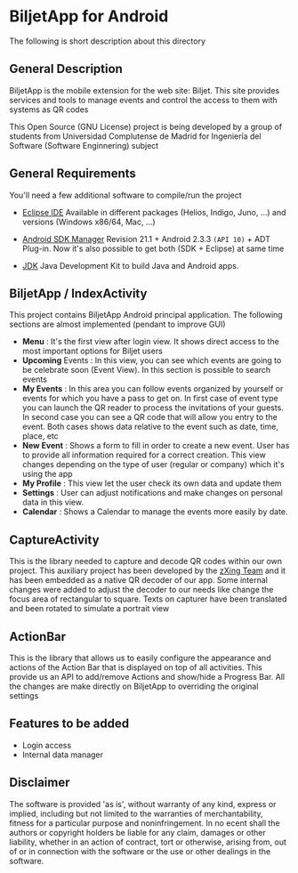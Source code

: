 # BiljetApp for Android
The following is short description about this directory

## General Description

BiljetApp is the mobile extension for the web site: Biljet. This site provides services and tools to manage events and control the access to them with systems as QR codes

This Open Source (GNU License) project is being developed by a group of students from Universidad Complutense de Madrid for Ingeniería del Software (Software Enginnering) subject

## General Requirements

You'll need a few additional software to compile/run the project

* [Eclipse IDE](http://www.eclipse.org/downloads/packages/eclipse-classic-422/junosr2)
 Available in different packages (Helios, Indigo, Juno, ...) and versions (Windows x86/64, Mac, ...)

* [Android SDK Manager](http://developer.android.com/sdk/index.html)
 Revision 21.1 + Android 2.3.3 `(API 10)` + ADT Plug-in. Now it's also possible to get both (SDK + Eclipse) at same time 

* [JDK](http://www.oracle.com/technetwork/java/javase/downloads/index.html)
 Java Development Kit to build Java and Android apps.
 
## BiljetApp / IndexActivity

This project contains BiljetApp Android principal application. The following sections are almost implemented (pendant to improve GUI)

* **Menu** : It's the first view after login view. It shows direct access to the most important options for Biljet users
* **Upcoming** Events : In this view, you can see which events are going to be celebrate soon (Event View). In this section is possible to search events
* **My Events** : In this area you can follow events organized by yourself or events for which you have a pass to get on. In first case of event type you can launch the QR reader to process the invitations of your guests. In second case you can see a QR code that will allow you entry to the event. Both cases shows data relative to the event such as date, time, place, etc
* **New Event** : Shows a form to fill in order to create a new event. User has to provide all information required for a correct creation. This view changes depending on the type of user (regular or company) which it's using the app
* **My Profile** : This view let the user check its own data and update them
* **Settings** : User can adjust notifications and make changes on personal data in this view.
* **Calendar** : Shows a Calendar to manage the events more easily by date.
	
## CaptureActivity

This is the library needed to capture and decode QR codes within our own project. This auxiliary project has been developed by the [zXing Team](http://code.google.com/p/zxing/) and it has been embedded as a native QR decoder of our app. Some internal changes were added to adjust the decoder to our needs like change the focus area of rectangular to square. Texts on capturer have been translated and been rotated to simulate a portrait view

## ActionBar

This is the library that allows us to easily configure the appearance and actions of the Action Bar that is displayed on top of all activities. This provide us an API to add/remove Actions and show/hide a Progress Bar. All the changes are make directly on BiljetApp to overriding the original settings

## Features to be added

* Login access
* Internal data manager

## Disclaimer
The software is provided 'as is', without warranty of any kind, express or implied, including but not limited to the warranties of merchantability, fitness for a particular purpose and noninfringement. In no ecent shall the authors or copyright holders be liable for any claim, damages or other liability, whether in an action of contract, tort or otherwise, arising from, out of or in connection with the software or the use or other dealings in the software.
